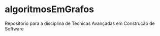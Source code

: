 algoritmosEmGrafos
==================

Repositório para a disciplina de Técnicas Avançadas em Construção de Software
